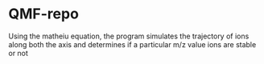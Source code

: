 # QMF-repo
Using the matheiu equation, the program simulates the trajectory of ions along both the axis and determines if a particular m/z value ions are stable or not

